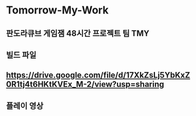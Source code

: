 # Tomorrow-My-Work
판도라큐브 게임잼 48시간 프로젝트 팀 TMY
--------------------------------------------------

## 빌드 파일
https://drive.google.com/file/d/17XkZsLj5YbKxZ0R1tj4t6HKtKVEx_M-2/view?usp=sharing
------------------------------------------------------------------------------

## 플레이 영상
